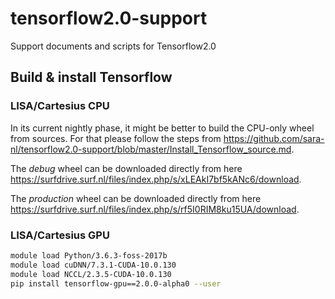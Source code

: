 # tensorflow2.0-support
Support documents and scripts for Tensorflow2.0

## Build & install Tensorflow
### LISA/Cartesius CPU
In its current nightly phase, it might be better to build the CPU-only wheel from sources. For that please follow the steps from https://github.com/sara-nl/tensorflow2.0-support/blob/master/Install_Tensorflow_source.md. 

The *debug* wheel can be downloaded directly from here https://surfdrive.surf.nl/files/index.php/s/xLEAkI7bf5kANc6/download.

The *production* wheel can be downloaded directly from here https://surfdrive.surf.nl/files/index.php/s/rf5I0RIM8ku15UA/download.

### LISA/Cartesius GPU
```bash
module load Python/3.6.3-foss-2017b
module load cuDNN/7.3.1-CUDA-10.0.130 
module load NCCL/2.3.5-CUDA-10.0.130
pip install tensorflow-gpu==2.0.0-alpha0 --user
```
